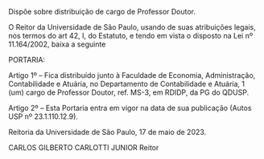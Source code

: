Dispõe sobre distribuição de cargo de Professor Doutor.

O Reitor da Universidade de São Paulo, usando de suas atribuições legais, nos termos do art 42, I, do Estatuto, e tendo em vista o disposto na Lei nº 11.164/2002, baixa a seguinte

PORTARIA:

Artigo 1º – Fica distribuído junto à Faculdade de Economia, Administração, Contabilidade e Atuária, no Departamento de Contabilidade e Atuária, 1 (um) cargo de Professor Doutor, ref. MS-3, em RDIDP, da PG do QDUSP.

Artigo 2º – Esta Portaria entra em vigor na data de sua publicação (Autos USP nº 23.1.110.12.9).

Reitoria da Universidade de São Paulo, 17 de maio de 2023.

CARLOS GILBERTO CARLOTTI JUNIOR
Reitor